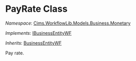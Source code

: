 # PayRate Class 

*Namespace*: [Cims.WorkflowLib.Models.Business.Monetary](Cims.WorkflowLib.Models.Business.Monetary.md)

*Implements*: [IBusinessEntityWF](../IBusinessEntityWF.md)

*Inherits*: [BusinessEntityWF](../BusinessEntityWF.md)

Pay rate.
